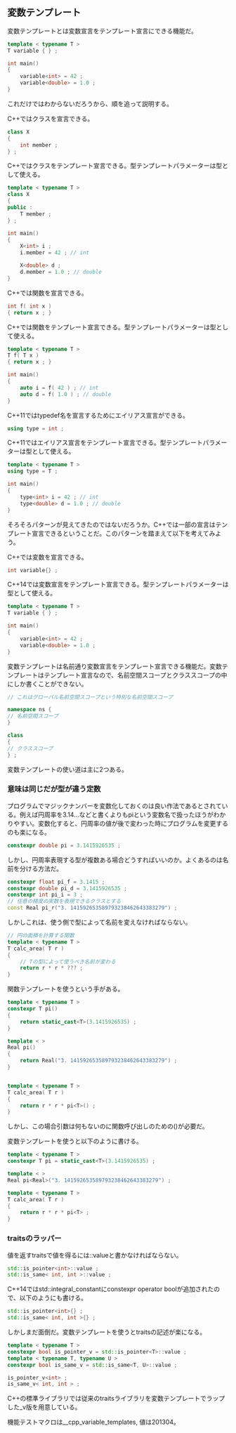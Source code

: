 ## 変数テンプレート

変数テンプレートとは変数宣言をテンプレート宣言にできる機能だ。

~~~cpp
template < typename T >
T variable { } ;

int main()
{
    variable<int> = 42 ;
    variable<double> = 1.0 ;
}
~~~

これだけではわからないだろうから、順を追って説明する。

C++ではクラスを宣言できる。

~~~cpp
class X
{
    int member ;
} ;
~~~

C++ではクラスをテンプレート宣言できる。型テンプレートパラメーターは型として使える。


~~~cpp
template < typename T >
class X
{
public :
    T member ;
} ;

int main()
{
    X<int> i ;
    i.member = 42 ; // int

    X<double> d ;
    d.member = 1.0 ; // double
}
~~~

C++では関数を宣言できる。

~~~cpp
int f( int x )
{ return x ; }
~~~

C++では関数をテンプレート宣言できる。型テンプレートパラメーターは型として使える。


~~~cpp
template < typename T >
T f( T x )
{ return x ; }

int main()
{
    auto i = f( 42 ) ; // int
    auto d = f( 1.0 ) ; // double
}
~~~

C++11ではtypedef名を宣言するためにエイリアス宣言ができる。


~~~cpp
using type = int ;
~~~

C++11ではエイリアス宣言をテンプレート宣言できる。型テンプレートパラメーターは型として使える。

~~~cpp
template < typename T >
using type = T ;

int main()
{
    type<int> i = 42 ; // int
    type<double> d = 1.0 ; // double
}
~~~

そろそろパターンが見えてきたのではないだろうか。C++では一部の宣言はテンプレート宣言できるということだ。このパターンを踏まえて以下を考えてみよう。


C++では変数を宣言できる。

~~~cpp
int variable{} ;
~~~

C++14では変数宣言をテンプレート宣言できる。型テンプレートパラメーターは型として使える。

~~~cpp
template < typename T >
T variable { } ;

int main()
{
    variable<int> = 42 ;
    variable<double> = 1.0 ;
}
~~~


変数テンプレートは名前通り変数宣言をテンプレート宣言できる機能だ。変数テンプレートはテンプレート宣言なので、名前空間スコープとクラススコープの中にしか書くことができない。

~~~cpp
// これはグローバル名前空間スコープという特別な名前空間スコープ

namespace ns {
// 名前空間スコープ
}

class
{
// クラススコープ
} ;
~~~

変数テンプレートの使い道は主に2つある。


### 意味は同じだが型が違う定数

プログラムでマジックナンバーを変数化しておくのは良い作法であるとされている。例えば円周率を3.14...などと書くよりもpiという変数名で扱ったほうがわかりやすい。変数化すると、円周率の値が後で変わった時にプログラムを変更するのも楽になる。


~~~cpp
constexpr double pi = 3.1415926535 ;
~~~

しかし、円周率表現する型が複数ある場合どうすればいいのか。よくあるのは名前を分ける方法だ。

~~~c++
constexpr float pi_f = 3.1415 ;
constexpr double pi_d = 3.1415926535 ;
constexpr int pi_i = 3 ;
// 任意の精度の実数を表現できるクラスとする
const Real pi_r("3. 141592653589793238462643383279") ;
~~~

しかしこれは、使う側で型によって名前を変えなければならない。


~~~c++
// 円の面積を計算する関数
template < typename T >
T calc_area( T r )
{
    // Tの型によって使うべき名前が変わる
    return r * r * ??? ;
}
~~~

関数テンプレートを使うという手がある。


~~~c++
template < typename T >
constexpr T pi()
{
    return static_cast<T>(3.1415926535) ;
}

template < >
Real pi()
{
    return Real("3. 141592653589793238462643383279") ;
}


template < typename T >
T calc_area( T r )
{
    return r * r * pi<T>() ;
}
~~~

しかし、この場合引数は何もないのに関数呼び出しのための()が必要だ。

変数テンプレートを使うと以下のように書ける。


~~~c++
template < typename T >
constexpr T pi = static_cast<T>(3.1415926535) ;

template < >
Real pi<Real>("3. 141592653589793238462643383279") ;

template < typename T >
T calc_area( T r )
{
    return r * r * pi<T> ;
}
~~~


### traitsのラッパー

値を返すtraitsで値を得るには::valueと書かなければならない。

~~~cpp
std::is_pointer<int>::value ;
std::is_same< int, int >::value ;
~~~

C++14ではstd::integral_constantにconstexpr operator boolが追加されたので、以下のようにも書ける。

~~~cpp
std::is_pointer<int>{} ;
std::is_same< int, int >{} ;
~~~

しかしまだ面倒だ。変数テンプレートを使うとtraitsの記述が楽になる。

~~~c++
template < typename T >
constexpr bool is_pointer_v = std::is_pointer<T>::value ;
template < typename T, typename U >
constexpr bool is_same_v = std::is_same<T, U>::value ;

is_pointer_v<int> ;
is_same_v< int, int > ;
~~~

C++の標準ライブラリでは従来のtraitsライブラリを変数テンプレートでラップした_v版を用意している。

機能テストマクロは__cpp_variable_templates, 値は201304。

